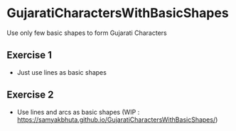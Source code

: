 # GujaratiCharactersWithBasicShapes
Use only few basic shapes to form Gujarati Characters

## Exercise 1
* Just use lines as basic shapes

## Exercise 2
* Use lines and arcs as basic shapes (WIP : https://samyakbhuta.github.io/GujaratiCharactersWithBasicShapes/)